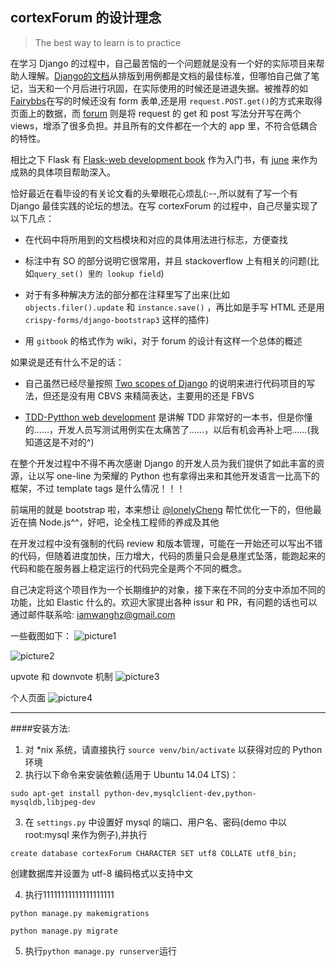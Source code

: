 ## cortexForum 的设计理念

> The best way to learn is to practice

在学习 Django 的过程中，自己最苦恼的一个问题就是没有一个好的实际项目来帮助人理解。[Django的文档](https://docs.djangoproject.com/en/1.9/)从排版到用例都是文档的最佳标准，但哪怕自己做了笔记，当天和一个月后进行巩固，在实际使用的时候还是进退失据。被推荐的如[Fairybbs](https://github.com/ericls/FairyBBS)在写的时候还没有 form 表单,还是用 `request.POST.get()`的方式来取得页面上的数据，而 [forum](https://github.com/zhu327/forum) 则是将 request 的 get 和 post 写法分开写在两个 views，增添了很多负担。并且所有的文件都在一个大的 app 里，不符合低耦合的特性。

相比之下 Flask 有 [Flask-web development book](https://book.douban.com/subject/25814739/) 作为入门书，有 [june]() 来作为成熟的具体项目帮助深入。

恰好最近在看毕设的有关论文看的头晕眼花心烦乱(:--,所以就有了写一个有 Django 最佳实践的论坛的想法。在写 cortexForum 的过程中，自己尽量实现了以下几点：

* 在代码中将所用到的文档模块和对应的具体用法进行标志，方便查找

* 标注中有 SO 的部分说明它很常用，并且 stackoverflow 上有相关的问题(比如` query_set() 里的 lookup field `)

* 对于有多种解决方法的部分都在注释里写了出来(比如 `objects.filer().update` 和 `instance.save()` ，再比如是手写 HTML 还是用`crispy-forms/django-bootstrap3` 这样的插件)

* 用 `gitbook` 的格式作为 wiki，对于 forum 的设计有这样一个总体的概述

如果说是还有什么不足的话：

* 自己虽然已经尽量按照 [Two scopes of Django](https://book.douban.com/subject/24246865/) 的说明来进行代码项目的写法，但还是没有用 CBVS 来精简表达，主要用的还是 FBVS

* [TDD-Pytthon web development](https://book.douban.com/subject/26640135/) 是讲解 TDD 非常好的一本书，但是你懂的……，开发人员写测试用例实在太痛苦了……，以后有机会再补上吧……(我知道这是不对的^)

在整个开发过程中不得不再次感谢 Django 的开发人员为我们提供了如此丰富的资源，让以写 one-line 为荣耀的 Python 也有拿得出来和其他开发语言一比高下的框架，不过 template tags 是什么情况！！！

前端用的就是 bootstrap 啦，本来想让 [@lonelyCheng](https://github.com/lonelycheng)
 帮忙优化一下的，但他最近在搞 Node.js^^，好吧，论全栈工程师的养成及其他

在开发过程中没有强制的代码 review 和版本管理，可能在一开始还可以写出不错的代码，但随着进度加快，压力增大，代码的质量只会是悬崖式坠落，能跑起来的代码和能在服务器上稳定运行的代码完全是两个不同的概念。

自己决定将这个项目作为一个长期维护的对象，接下来在不同的分支中添加不同的功能，比如 Elastic 什么的。欢迎大家提出各种 issur 和 PR，有问题的话也可以通过邮件联系哈: iamwanghz@gmail.com

一些截图如下：
![picture1](http://ww2.sinaimg.cn/large/a5215df1gw1f1uzif4h52j20zh0ejq77.jpg)

![picture2](http://ww1.sinaimg.cn/large/a5215df1gw1f1uzklfbihj20nb0er0vh.jpg)

upvote 和 downvote 机制
![picture3](http://ww4.sinaimg.cn/large/a5215df1gw1f1uzl9aac5j20gp0dqaaj.jpg)

个人页面
![picture4](http://ww1.sinaimg.cn/large/a5215df1gw1f1uzmbp7loj20k00erdhh.jpg)

---

####安装方法:

1. 对 *nix 系统，请直接执行 `source venv/bin/activate` 以获得对应的 Python 环境
2. 执行以下命令来安装依赖(适用于 Ubuntu 14.04 LTS)：
```
sudo apt-get install python-dev,mysqlclient-dev,python-mysqldb,libjpeg-dev

```

3. 在 `settings.py` 中设置好 mysql 的端口、用户名、密码(demo 中以 root:mysql 来作为例子),并执行
```
create database cortexForum CHARACTER SET utf8 COLLATE utf8_bin;
```
创建数据库并设置为 utf-8 编码格式以支持中文

4. 执行11111111111111111111
```
python manage.py makemigrations

python manage.py migrate
```
5. 执行`python manage.py runserver`运行